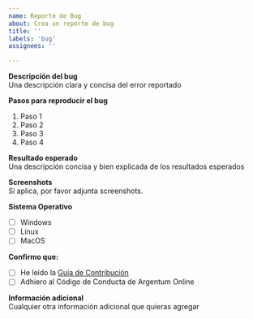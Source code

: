 ```yaml
---
name: Reporte de Bug
about: Crea un reporte de bug
title: ''
labels: 'bug'
assignees: ''

---
```


**Descripción del bug**  
Una descripción clara y concisa del error reportado

**Pasos para reproducir el bug**  
1. Paso 1
2. Paso 2
3. Paso 3
4. Paso 4

**Resultado esperado**  
Una descripción concisa y bien explicada de los resultados esperados

**Screenshots**  
Si aplica, por favor adjunta screenshots.

**Sistema Operativo**  
- [ ] Windows
- [ ] Linux
- [ ] MacOS

**Confirmo que:**  
- [ ] He leído la [Guía de Contribución](.github/CONTRIBUTING.md)
- [ ] Adhiero al Código de Conducta de Argentum Online

**Información adicional**  
Cualquier otra información adicional que quieras agregar
